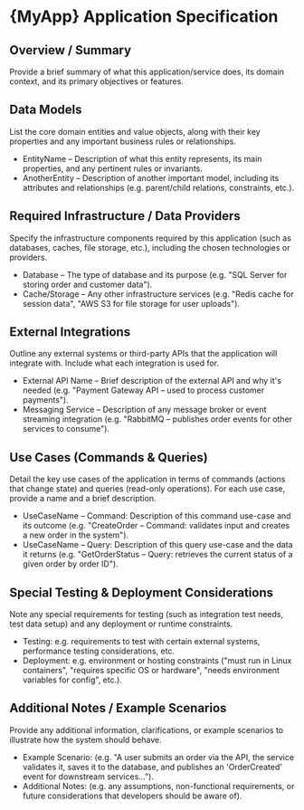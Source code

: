 # {MyApp} Application Specification

## Overview / Summary

Provide a brief summary of what this application/service does, its domain context, and its primary objectives or features.

## Data Models

List the core domain entities and value objects, along with their key properties and any important business rules or relationships.

- EntityName – Description of what this entity represents, its main properties, and any pertinent rules or invariants.
- AnotherEntity – Description of another important model, including its attributes and relationships (e.g. parent/child relations, constraints, etc.).

## Required Infrastructure / Data Providers

Specify the infrastructure components required by this application (such as databases, caches, file storage, etc.), including the chosen technologies or providers.

- Database – The type of database and its purpose (e.g. "SQL Server for storing order and customer data").
- Cache/Storage – Any other infrastructure services (e.g. "Redis cache for session data", "AWS S3 for file storage for user uploads").

## External Integrations

Outline any external systems or third-party APIs that the application will integrate with. Include what each integration is used for.

- External API Name – Brief description of the external API and why it's needed (e.g. "Payment Gateway API – used to process customer payments").
- Messaging Service – Description of any message broker or event streaming integration (e.g. "RabbitMQ – publishes order events for other services to consume").

## Use Cases (Commands & Queries)

Detail the key use cases of the application in terms of commands (actions that change state) and queries (read-only operations). For each use case, provide a name and a brief description.

- UseCaseName – Command: Description of this command use-case and its outcome (e.g. "CreateOrder – Command: validates input and creates a new order in the system").
- UseCaseName – Query: Description of this query use-case and the data it returns (e.g. "GetOrderStatus – Query: retrieves the current status of a given order by order ID").

## Special Testing & Deployment Considerations

Note any special requirements for testing (such as integration test needs, test data setup) and any deployment or runtime constraints.

- Testing: e.g. requirements to test with certain external systems, performance testing considerations, etc.
- Deployment: e.g. environment or hosting constraints ("must run in Linux containers", "requires specific OS or hardware", "needs environment variables for config", etc.).

## Additional Notes / Example Scenarios

Provide any additional information, clarifications, or example scenarios to illustrate how the system should behave.

- Example Scenario: (e.g. "A user submits an order via the API, the service validates it, saves it to the database, and publishes an 'OrderCreated' event for downstream services...").
- Additional Notes: (e.g. any assumptions, non-functional requirements, or future considerations that developers should be aware of).
